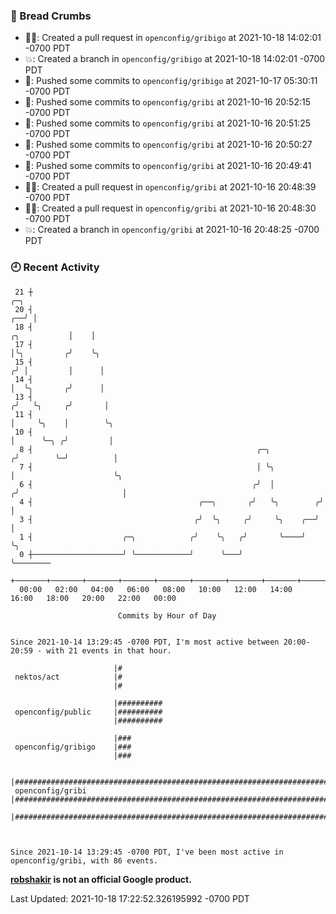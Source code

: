 ### 🍞 Bread Crumbs

 * ✍🏼: Created a pull request in `openconfig/gribigo` at 2021-10-18 14:02:01 -0700 PDT
 * 💥: Created a branch in `openconfig/gribigo` at 2021-10-18 14:02:01 -0700 PDT
 * 🚢: Pushed some commits to `openconfig/gribigo` at 2021-10-17 05:30:11 -0700 PDT
 * 🚢: Pushed some commits to `openconfig/gribi` at 2021-10-16 20:52:15 -0700 PDT
 * 🚢: Pushed some commits to `openconfig/gribi` at 2021-10-16 20:51:25 -0700 PDT
 * 🚢: Pushed some commits to `openconfig/gribi` at 2021-10-16 20:50:27 -0700 PDT
 * 🚢: Pushed some commits to `openconfig/gribi` at 2021-10-16 20:49:41 -0700 PDT
 * ✍🏼: Created a pull request in `openconfig/gribi` at 2021-10-16 20:48:39 -0700 PDT
 * ✍🏼: Created a pull request in `openconfig/gribi` at 2021-10-16 20:48:30 -0700 PDT
 * 💥: Created a branch in `openconfig/gribi` at 2021-10-16 20:48:25 -0700 PDT

### 🕘 Recent Activity
```
 21 ┼                                                                                    ╭─╮
 20 ┤                                                                                 ╭──╯ │
 18 ┤                                                                    ╭╮           │    │
 17 ┤                                                                    │╰╮         ╭╯    ╰╮
 15 ┤                                                                   ╭╯ │         │      │
 14 ┤                                                                   │  ╰╮       ╭╯      │
 13 ┤                                                                  ╭╯   ╰╮     ╭╯       │
 11 ┤                                                                  │     ╰╮    │        ╰╮
 10 ┤                                                                  │      ╰─╮ ╭╯         │
  8 ┤                                                  ╭─╮            ╭╯        ╰─╯          │
  7 ┤                                                  │ ╰╮           │                      ╰╮
  6 ┤                                                 ╭╯  │          ╭╯                       │
  4 ┤                                     ╭──╮       ╭╯   ╰╮        ╭╯                        │
  3 ┤                                    ╭╯  ╰╮     ╭╯     ╰╮    ╭──╯                         │
  1 ┤                    ╭─╮            ╭╯    ╰╮   ╭╯       ╰────╯                            ╰╮
  0 ┼────────────────────╯ ╰────────────╯      ╰───╯                                           ╰────────
    +───────+───────+───────+───────+───────+───────+───────+───────+───────+───────+───────+───────+────
  00:00   02:00   04:00   06:00   08:00   10:00   12:00   14:00   16:00   18:00   20:00   22:00   00:00   

						Commits by Hour of Day


Since 2021-10-14 13:29:45 -0700 PDT, I'm most active between 20:00-20:59 - with 21 events in that hour.

```



```
                       |#
 nektos/act            |#
                       |#

                       |##########
 openconfig/public     |##########
                       |##########

                       |###
 openconfig/gribigo    |###
                       |###

                       |######################################################################################
 openconfig/gribi      |######################################################################################
                       |######################################################################################



Since 2021-10-14 13:29:45 -0700 PDT, I've been most active in openconfig/gribi, with 86 events.

```
**[robshakir](mailto:robjs@google.com) is not an official Google product.**  


Last Updated: 2021-10-18 17:22:52.326195992 -0700 PDT
